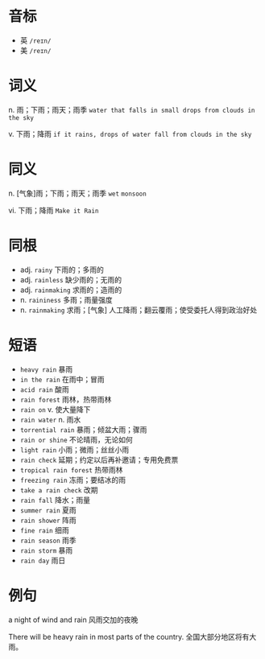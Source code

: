 # 音标

- 英 `/reɪn/`
- 美 `/reɪn/`

# 词义

n. 雨；下雨；雨天；雨季
`water that falls in small drops from clouds in the sky`

v. 下雨；降雨
`if it rains, drops of water fall from clouds in the sky`

# 同义

n. [气象]雨；下雨；雨天；雨季
`wet` `monsoon`

vi. 下雨；降雨
`Make it Rain`

# 同根

- adj. `rainy` 下雨的；多雨的
- adj. `rainless` 缺少雨的；无雨的
- adj. `rainmaking` 求雨的；造雨的
- n. `raininess` 多雨；雨量强度
- n. `rainmaking` 求雨；[气象] 人工降雨；翻云覆雨；使受委托人得到政治好处

# 短语

- `heavy rain` 暴雨
- `in the rain` 在雨中；冒雨
- `acid rain` 酸雨
- `rain forest` 雨林，热带雨林
- `rain on` v. 使大量降下
- `rain water` n. 雨水
- `torrential rain` 暴雨；倾盆大雨；骤雨
- `rain or shine` 不论晴雨，无论如何
- `light rain` 小雨；微雨；丝丝小雨
- `rain check` 延期；约定以后再补邀请；专用免费票
- `tropical rain forest` 热带雨林
- `freezing rain` 冻雨；要结冰的雨
- `take a rain check` 改期
- `rain fall` 降水；雨量
- `summer rain` 夏雨
- `rain shower` 阵雨
- `fine rain` 细雨
- `rain season` 雨季
- `rain storm` 暴雨
- `rain day` 雨日

# 例句

a night of wind and rain
风雨交加的夜晚

There will be heavy rain in most parts of the country.
全国大部分地区将有大雨。


